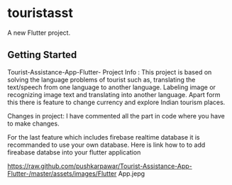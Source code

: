 # touristasst

A new Flutter project.

## Getting Started

Tourist-Assistance-App-Flutter-
Project Info : This project is based on solving the language problems of tourist such as, translating the text/speech from one language to another language. Labeling image or recognizing image text and translating into another language. Apart form this there is feature to change currency and explore Indian tourism places.

Changes in project: I have commented all the part in code where you have to make changes.

For the last feature which includes firebase realtime database it is recommanded to use your own database. Here is link how to to add fireabase databse into your flutter application

https://raw.github.com/pushkarpawar/Tourist-Assistance-App-Flutter-/master/assets/images/Flutter App.jepg
